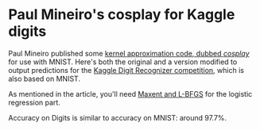 Paul Mineiro's cosplay for Kaggle digits
========================================

Paul Mineiro published some [kernel approximation code, dubbed _cosplay_](http://www.machinedlearnings.com/2013/08/cosplay.html) for use with MNIST. Here's both the original and a version modified to output predictions for the [Kaggle Digit Recognizer competition](http://www.kaggle.com/c/digit-recognizer), which is also based on MNIST.

As mentioned in the article, you'll need [Maxent and L-BFGS](http://www.cs.grinnell.edu/~weinman/code/) for the logistic regression part.

Accuracy on Digits is similar to accuracy on MNIST: around 97.7%.
	
	